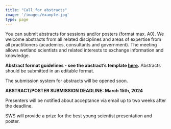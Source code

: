 ```yaml
---
title: "Call for abstracts"
image: '/images/example.jpg'
type: page
---
```

You can submit abstracts for sessions and/or posters (format max. A0). We welcome abstracts from all related disciplines and areas of expertise from all practitioners (academics, consultants and government). The meeting allows wetland scientists and related interests to exchange information and knowledge.

**Abstract format guidelines - see the abstract’s template [here](/abstract.docx).** Abstracts should be submitted in an editable format. 

The submission system for abstracts will be opened soon. 

**ABSTRACT/POSTER SUBMISSION DEADLINE: March 15th, 2024**

Presenters will be notified about acceptance via email up to two weeks after the deadline.

SWS will provide a prize for the best young scientist presentation and poster. 

